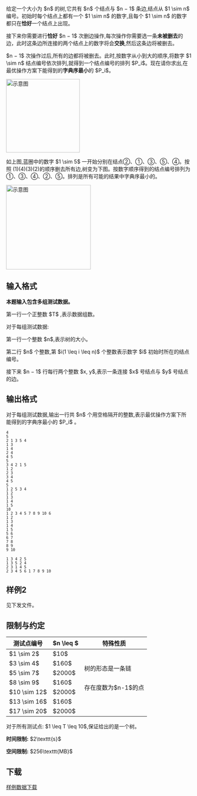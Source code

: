 <p>给定一个大小为 $n$ 的树,它共有 $n$ 个结点与 $n − 1$ 条边,结点从 $1 \sim n$ 编号。初始时每个结点上都有一个 $1 \sim n$ 的数字,且每个 $1 \sim n$ 的数字都只在<strong>恰好</strong>一个结点上出现。</p>
<p>接下来你需要进行<strong>恰好</strong> $n − 1$ 次删边操作,每次操作你需要选一条<strong>未被删去</strong>的边，此时这条边所连接的两个结点上的数字将会<strong>交换</strong>,然后这条边将被删去。</p>
<p>$n − 1$ 次操作过后,所有的边都将被删去。此时,按数字从小到大的顺序,将数字 $1 \sim n$ 结点编号依次排列,就得到一个结点编号的排列 $P_i$。现在请你求出,在最优操作方案下能得到的<strong>字典序最小</strong>的 $P_i$。</p>
<p><img class="img-responsive center-block" src="//img.uoj.ac/problem/490/csptree1.webp" style="width:200px;" alt="示意图"></p>
<p>如上图,蓝圈中的数字 $1 \sim 5$ 一开始分别在结点②、①、③、⑤、④。按照 (1)(4)(3)(2)的顺序删去所有边,树变为下图。按数字顺序得到的结点编号排列为①、③、④、②、⑤。排列是所有可能的结果中字典序最小的。</p>
<p><img class="img-responsive center-block" src="//img.uoj.ac/problem/490/csptree2.webp" style="width:230px;" alt="示意图"></p>
<h2>输入格式</h2>
<p><strong>本题输入包含多组测试数据。</strong></p>
<p>第一行一个正整数 $T$ ,表示数据组数。</p>
<p>对于每组测试数据:</p>
<p>第一行一个整数 $n$,表示树的大小。</p>
<p>第二行 $n$ 个整数,第 $i(1 \leq i \leq n)$ 个整数表示数字 $i$ 初始时所在的结点编号。</p>
<p>接下来 $n − 1$ 行每行两个整数 $x, y$,表示一条连接 $x$ 号结点与 $y$ 号结点的边。</p>
<h2>输出格式</h2>
<p>对于每组测试数据,输出一行共 $n$ 个用空格隔开的整数,表示最优操作方案下所能得到的字典序最小的 $P_i$ 。</p>


<pre><code class="language-inputundefined"><code class="sh_plain">4
5
2 1 3 5 4
1 3
1 4
2 4
4 5
5
3 4 2 1 5
1 2
2 3
3 4
4 5
5
1 2 5 3 4
1 2
1 3
1 4
1 5
10
1 2 3 4 5 7 8 9 10 6
1 2
1 3
1 4
1 5
5 6
6 7
7 8
8 9
9 10</code>
</code></pre>

<pre><code class="language-outputundefined"><code class="sh_plain">1 3 4 2 5
1 3 5 2 4
2 3 1 4 5
2 3 4 5 6 1 7 8 9 10</code>
</code></pre>
<h2>样例2</h2>
<p>见下发文件。</p>
<h2>限制与约定</h2>
<div class="table-responsive">
    <table class="table table-bordered table-text-center table-vertical-middle"><thead><tr><th>测试点编号</th><th>$n \leq $</th><th>特殊性质</th></tr></thead><tbody><tr><td>$1 \sim 2$</td><td>$10$</td><td></td></tr><tr><td>$3 \sim 4$</td><td>$160$</td><td rowspan="2">树的形态是一条链</td></tr><tr><td>$5 \sim 7$</td><td>$2000$</td></tr><tr><td>$8 \sim 9$</td><td>$160$</td><td rowspan="2">存在度数为$n-1$的点</td></tr><tr><td>$10 \sim 12$</td><td>$2000$</td></tr><tr><td>$13 \sim 16$</td><td>$160$</td><td rowspan="2"></td></tr><tr><td>$17 \sim 20$</td><td>$2000$</td></tr></tbody></table></div>

<p>对于所有测试点: $1 \leq T \leq 10$,保证给出的是一个树。</p>
<p><strong>时间限制:</strong> $2\texttt{s}$</p>
<p><strong>空间限制:</strong> $256\texttt{MB}$</p>
<h2>下载</h2>
<p><a href="./20895/file/attachment.zip">样例数据下载</a></p>
